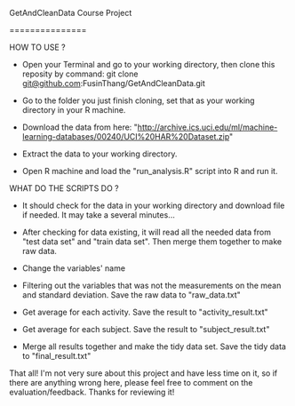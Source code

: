 GetAndCleanData Course Project

===============

HOW TO USE ? 
  - Open your Terminal and go to your working directory, then clone this reposity by command: git clone git@github.com:FusinThang/GetAndCleanData.git

  - Go to the folder you just finish cloning, set that as your working directory in your R machine.

  - Download the data from here: "http://archive.ics.uci.edu/ml/machine-learning-databases/00240/UCI%20HAR%20Dataset.zip"

  - Extract the data to your working directory.

  - Open R machine and load the "run_analysis.R" script into R and run it.

WHAT DO THE SCRIPTS DO ?
  - It should check for the data in your working directory and download file if needed. It may take a several minutes...

  - After checking for data existing, it will read all the needed data from "test data set" and "train data set". Then merge them together to make raw data.

  - Change the variables' name

  - Filtering out the variables that was not the measurements on the mean and standard deviation. Save the raw data to "raw_data.txt"

  - Get average for each activity. Save the result to "activity_result.txt"

  - Get average for each subject. Save the result to "subject_result.txt"

  - Merge all results together and make the tidy data set. Save the tidy data to "final_result.txt"

  That all!
  I'm not very sure about this project and have less time on it, so if there are anything wrong here, please feel free to comment on the evaluation/feedback.
  Thanks for reviewing it!